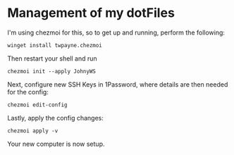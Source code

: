 # Management of my dotFiles

I'm using chezmoi for this, so to get up and running, perform the following:

`winget install twpayne.chezmoi`

Then restart your shell and run

`chezmoi init --apply JohnyWS`

Next, configure new SSH Keys in 1Password, where details are then needed for the config:

`chezmoi edit-config`

Lastly, apply the config changes:

`chezmoi apply -v`

Your new computer is now setup.
